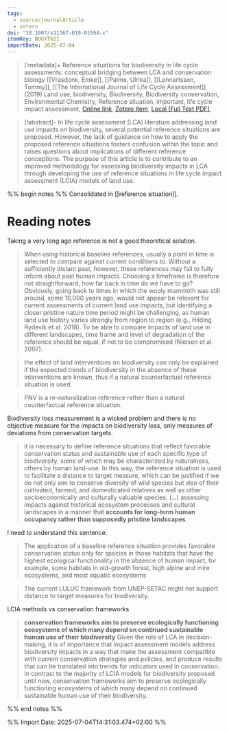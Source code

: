 ```yaml
---
tags:
  - source/journalArticle
  - zotero
doi: "10.1007/s11367-019-01594-x"
itemKey: NUGXT6SI
importDate: 2025-07-04
---
```

>[!metadata]+
> Reference situations for biodiversity in life cycle assessments: conceptual bridging between LCA and conservation biology
> [[Vrasdonk, Emke]], [[Palme, Ulrika]], [[Lennartsson, Tommy]], 
> [[The International Journal of Life Cycle Assessment]] (2019)
> Land use, biodiversity, Biodiversity, Biodiversity conservation, Environmental Chemistry, Reference situation, important, life cycle impact assessment, 
> [Online link](https://doi.org/10.1007/s11367-019-01594-x), [Zotero Item](zotero://select/library/items/NUGXT6SI), [Local (Full Text PDF)](file://C:/Users/aburg/Documents/references/zotero/storage/8Y7KLZEW/Vrasdonk2019_Referencesituations.pdf), 

>[!abstract]-
>In life cycle assessment (LCA) literature addressing land use impacts on biodiversity, several potential reference situations are proposed. However, the lack of guidance on how to apply the proposed reference situations fosters confusion within the topic and raises questions about implications of different reference conceptions. The purpose of this article is to contribute to an improved methodology for assessing biodiversity impacts in LCA through developing the use of reference situations in life cycle impact assessment (LCIA) models of land use.

%% begin notes %% 
Consolidated in [[reference situation]].
# Reading notes
Taking a very long ago reference is not a good theoretical solution.
> When using historical baseline references, usually a point in time is selected to compare against current conditions to. Without a sufficiently distant past, however, these references may fail to fully inform about past human impacts. Choosing a timeframe is therefore not straightforward; how far back in time do we have to go? Obviously, going back to times in which the wooly mammoth was still around, some 10,000 years ago, would not appear be relevant for current assessments of current land use impacts, but identifying a closer pristine nature time period might be challenging, as human land use history varies strongly from region to region (e.g., Hilding Rydevik et al. 2018). To be able to compare impacts of land use in different landscapes, time frame and level of degradation of the reference should be equal, if not to be compromised (Nielsen et al. 2007).


> the effect of land interventions on biodiversity can only be explained if the expected trends of biodiversity in the absence of these interventions are known, thus if a natural counterfactual reference situation is used.

> PNV is a re-naturalization reference rather than a natural counterfactual reference situation.

Biodiversity loss measurement is a wicked problem and there is no objective measure for the impacts on biodiversity loss, only measures of deviations from conservation targets.
> it is necessary to define reference situations that reflect favorable conservation status and sustainable use of each specific type of biodiversity, some of which may be characterized by naturalness, others by human land-use. In this way, the reference situation is used to facilitate a distance to target measure, which can be justified if we do not only aim to conserve diversity of wild species but also of their cultivated, farmed, and domesticated relatives as well as other socioeconomically and culturally valuable species.
> (...) assessing impacts against historical ecosystem processes and cultural landscapes in a manner that **accounts for long-term human occupancy rather than supposedly pristine landscapes**.

I need to understand this sentence.
> The application of a baseline reference situation provides favorable conservation status only for species in those habitats that have the highest ecological functionality in the absence of human impact, for example, some habitats in old-growth forest, high alpine and mire ecosystems, and most aquatic ecosystems

> The current LULUC framework from UNEP-SETAC might not support distance to target measures for biodiversity.

LCIA methods vs conservation frameworks
> **conservation frameworks aim to preserve ecologically functioning ecosystems of which many depend on continued sustainable human use of their biodiversity**
> 	Given the role of LCA in decision-making, it is of importance that impact assessment models address biodiversity impacts in a way that make the assessment compatible with current conservation strategies and policies, and produce results that can be translated into trends for indicators used in conservation. In contrast to the majority of LCIA models for biodiversity proposed until now, conservation frameworks aim to preserve ecologically functioning ecosystems of which many depend on continued sustainable human use of their biodiversity.

%% end notes %%

%% Import Date: 2025-07-04T14:31:03.474+02:00 %%
